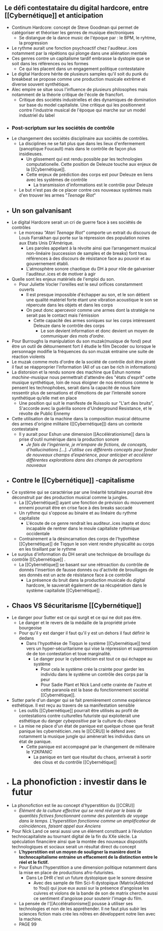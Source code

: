 ## Le défi contestataire du digital hardcore, entre [[Cybernétique]] et anticipation
- Continum Hardcore: concept de Steve Goodman qui permet de catégoriser et théoriser les genres de musique électroniques
	- Se distangue de la dance music de l'époque par : le BPM, le ryhtme, la progression
- Le rythme aurait une fonction psychoactif chez l'auditeur..ices notamment par la répétions qui plonge dans une aliénation mentale
- Ces genres contre un capitalisme tardif embrasse la dystopie que se soit dans les références ou les formes
	- Ce qui les placent dans un engagement politique contestataire
- Le digital Hardcore hérite de plusieurs samples qu'il soit du punk du breakbeat se propose comme une production musicale extrême et diverse souvent synthétique.
- Alec empire se situe sous l'influence de plusieurs philosophes mais notamment de la théorie critique de l'école de francfort.
	- Critique des sociétés industrielles et des dynamiques de domination sur base du model capitaliste. Une critique qui les positionnent contre l'industrie musical de l'époque qui marche sur un model industriel du label
- ### Post-scriptum sur les sociétés de contrôle
- Le changement des sociétés disciplinaire aux sociétés de contrôles.
	- La disciplines ne se fait plus que dans les lieux d'enfermement (panoptique Foucault) mais dans le contrôle de façon plus insidieuses.
		- Un glissement qui est rendu possible par les technologies computationelle. Cette position de Deleuze touche aux enjeux de la [[Cybernétique]].
		- Cette enjeux de prédiction des corps est pour Deleuze en liens avec les systèmes de contrôle
			- La transmission d'informations est le contrôle pour Deleuze
	- Le but n'est pas de ce placer contre ces nouveaux systèmes mais d'en trouver les armes "*Teenage Riot*"
- ## Un son galvanisant
- Le digital Hardcore serait un cri de guerre face à ses sociétés de contrôles
	- Le morceau *"Atari Teenage Riot"* comporte un extrait du discours de Louis Farrakhan qui porte sur la répression des population noires aux Etats Unis D'Amérique.
		- Les paroles appelant à la révolte ainsi que l’arrangement musical non-linéaire (succession de samples et de breaks) font tous références à des discours de résistance face au pouvoir et au gouvernement établi.
		- L'atmosphère sonore chaotique du DH à pour rôle de galvaniser l'auditeur..ices et de motiver à agir
- Quelle sont les enjeux matériels de l'emploi du son.
	- Pour Juliette Vocler l'oreilles est le seul orifices constamment ouverts
		- Il est presque impossible d'échapper au son, et le son détient une qualité matériel forte étant une vibration acoustique le son se répercute dans les objets et dans les corps
		- On peut donc apercevoir comme une armes dont la stratégie ne serait pas le contact mais l'émission
			- Cette capacité des armes soniques sur les corps intéressent Deleuze dans le contrôle des corps
				- Le son devient information et donc devient un moyen de communiquer *des mots d’ordre*.
- Pour Burroughs la manipulation du son muzak(musique de fond) peut être un outil de détournement fort il étudie le film Decoder ou lorsque le personnage modifie la fréquences du son muzak entraine une suite de réaction violents
- Le muzak comme mots d'ordre de la société de contrôle doit être piraté il faut se réapproprier l'information (All of us can be rich in informations)
- La distorsion et la rendu sonore des machine que Eshun nomme *machine-musique* nous permettrait d'attendre des "états d'esprit" cette musique synthétique, loin de nous éloigner de nos émotions comme le pensent les technophobes, serait dans la capacité de nous faire ressentir plus de sensations et d’émotions de par l’intensité sonore synthétique qu’elle met en place
	- Une position qui suit le manifeste de Ruissolo sur "L'art des bruits", S'accorde avec la guérilla sonore d'Underground Resistance, et le révolte de Public Ennemy
- Cette utilisation de la machine dans la composition musical détourne des armes d'origine militaire ([[Cybernétique]]) dans un contexte contestataire
	- Il y aurait pour Eshun une dimension [[Accélérationisme]] dans la prise d'outil numérique dans la production sonore
		- *Je fais de l’ingénierie, je m’empare de fictions, de concepts, d’hallucinations […]. J’utilise ces différents concepts pour fonder de nouveaux champs d’expérience, pour anticiper et accélérer différentes explorations dans des champs de perceptions nouveaux*
- ## Contre le [[Cybernétique]] -capitalisme
- Ce système qui se caractérise par une linéarité totalitaire pourrait être déconstruit par des production musical comme la jungles.
	- La [[Cybernétique]] ayant une fonction de prévision du mouvement ennemi pourrait être en crise face à des breaks saccadé
	- Un rythme qui s'oppose au binaire et au linéaire du rythme capitaliste
		- L'écoute de ce genre rendrait les auditeur..ices inapte et donc incapable de rentrer dans le moule capitaliste rythmique occidentale
	- Contrairement a la désincarnation des corps de l'hypothèse [[Cybernétique]] de Tiqqun le son vient rendre physicalité au corps en les tiraillant par le rythme
- Le surplus d'information du DH serait une technique de brouillage du contrôle [[Cybernétique]] .
	- La [[Cybernétique]] se basant sur une rétroaction du contrôle de donnés l'insertion de fausse donnés ou d'activité de brouillages de ses donnés est un acte de résistance face à ce contrôle
		- La présence du bruit dans la production musicale du digital hardcore, le sauverait également de sa récupération dans le système capitaliste [[Cybernétique]] .
- ## Chaos VS Sécuritarisme [[Cybernétique]]
- Le danger pour Sutter est ce qui surgit et ce qui ne doit pas être.
	- Le danger et le revers de la médaille de la propriété privée bourgeoise
	- Pour qu'il y est danger il faut qu'il y est un dehors il faut définir le dedans
		- Dans l'hypothèse de Tiqqun le système [[Cybernétique]] tend vers un hyper-sécuritarisme qui vise la répression et suppression de de ton contestation et  toue marginalité.
			- Le danger pour le cybernéticien est tout ce qui échappe au système
				- Pour cela le système crée la crainte pour garder les individu dans le système un contrôle des corps par la peur
				- Pour Sadie Plant et Nick Land cette crainte de l'autre et cette paranoïa est la base du fonctionnement sociétal [[Cybernétique]].
- Sutter parle d'un danger qui se fait premièrement comme expérience esthétique. Il est reçu au travers de sa manifestation sensible
	- Les outils [[Cybernétique]] pourrait être utilisés au profit de contestations contre culturelles futuriste qui exploiterait une esthétique du danger *cybepositive* par la culture du chaos
	- La mise ne place d'un état de panique est quelque chose que ferait panique les cybernéticien..nes le [[CCRU]] le défend avec notamment la musique jungle qui amènerait les individus dans un état de panique.
		- Cette panique est accompagné par le changement de millénaire le *Y2KPANIC*
			- La panique en tant que résultat du chaos, arriverait à sortir des clous et du contrôle [[Cybernétique]]
- # La phonofiction : investir dans le futur
- La phonofiction est lie au concept d'hyperstition du [[CCRU]]
	- *Élément de la culture effective qui se rend réel par le biais de quantités fictives fonctionnant comme des potentiels de voyage dans le temps. L'hyperstition fonctionne comme un amplificateur de coïncidences, faisant appel aux Anciens*
- Pour Nick Land ce serai aussi une un élément constituant à l’évolution technocapitaliste au tournant digital de la fin du XXe siècle. La spéculation financière ainsi que la montée des nouveaux dispositifs technologiques et sociaux serait un résultat direct du concept
	- **L’hyperstition est un moyen de souligner la manière dont le technocapitalisme entraine un effacement de la distinction entre le réel et le fictif.**
	- Pour Eshun l'hyperstition a une dimension politique notamment dans la mise en place de productions afro-futuristes.
		- Dans Le DHR c'est un future dystopique que le sonore dessine
			- Avec des sample de film Sci-fi dystopique (Matrix(Addicted to You)) qui joue eux aussi sur la présence d'angoisse les cuivres et violons de la bande de son de matrix cherche aussi ce sentiment d'angoisse pour soutenir l'image du film.
	- La pensée de l'[[Accélérationisme]] pousse à utiliser ses technologies et non de les appréhender. Il ne faut plus subir les sciences fiction mais crée les nôtres en développent notre lien avec la machine.
	- PAGE 99